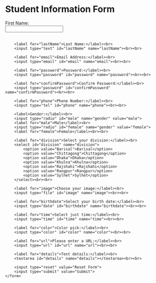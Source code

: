 <!DOCTYPE html>
<html lang="en">
<head>
    <meta charset="UTF-8">
    <meta name="viewport" content="width=device-width, initial-scale=1.0">
    <title>Student Registration Form</title>
</head>
<body>
    <h1>Student Information Form</h1>
    <form>
        <label for="firstName">First Name:</label><br>
        <input type="text" id="firstName" name="firstName"><br><br>

        <label for="lastName">Last Name:</label><br>
        <input type="text" id="lastName" name="lastName"><br><br>

        <label for="email">Email Address:</label><br>
        <input type="email" id="email" name="email"><br><br>

        <label for="password">Password:</label><br>
        <input type="password" id="password" name="password"><br><br>

        <label for="confirmPassword">Confirm Password:</label><br>
        <input type="password" id="confirmPassword" name="confirmPassword"><br><br>

        <label for="phone">Phone Number:</label><br>
        <input type="tel" id="phone" name="phone"><br><br>

        <label>Gender:</label><br>
        <input type="radio" id="male" name="gender" value="male">
        <label for="male">Male</label><br>
        <input type="radio" id="female" name="gender" value="female">
        <label for="female">Female</label><br><br>

        <label for="division">Select your division:</label><br>
        <select id="division" name="division">
            <option value="Barisal">Barisal</option>
            <option value="Chittagong">Chittagong</option>
            <option value="Dhaka">Dhaka</option>
            <option value="Khulna">Khulna</option>
            <option value="Rajshahi">Rajshahi</option>
            <option value="Rangpur">Rangpur</option>
            <option value="Sylhet">Sylhet</option>
        </select><br><br>

        <label for="image">Choose your image:</label><br>
        <input type="file" id="image" name="image"><br><br>

        <label for="birthdate">Select your birth date:</label><br>
        <input type="date" id="birthdate" name="birthdate"><br><br>

        <label for="time">Select just time:</label><br>
        <input type="time" id="time" name="time"><br><br>

        <label for="color">Color pick:</label><br>
        <input type="color" id="color" name="color"><br><br>

        <label for="url">Please enter a URL:</label><br>
        <input type="url" id="url" name="url"><br><br>

        <label for="details">Text details:</label><br>
        <textarea id="details" name="details"></textarea><br><br>

        <input type="reset" value="Reset Form">
        <input type="submit" value="Submit">
    </form>
</body>
</html>
